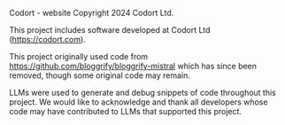 Codort - website
Copyright 2024 Codort Ltd.

This project includes software developed at Codort Ltd (https://codort.com).

This project originally used code from https://github.com/bloggrify/bloggrify-mistral which has since been removed, though some original code may remain.

LLMs were used to generate and debug snippets of code throughout this project. We would like to acknowledge and thank all developers whose code may have contributed to LLMs that supported this project.
